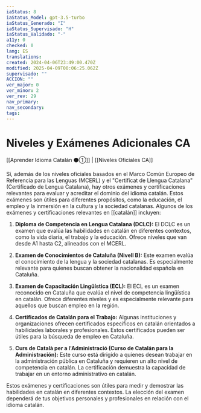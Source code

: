 ```yaml
---
iaStatus: 8
iaStatus_Model: gpt-3.5-turbo
iaStatus_Generado: "I"
iaStatus_Supervisado: "H"
iaStatus_Validado: "-"
a11y: 0
checked: 0
lang: ES
translations: 
created: 2024-04-06T23:49:00.470Z
modified: 2025-04-09T00:06:25.062Z
supervisado: ""
ACCION: ""
ver_major: 0
ver_minor: 2
ver_rev: 29
nav_primary: 
nav_secondary: 
tags:
---
```

# Niveles y Exámenes Adicionales CA

[[Aprender Idioma Catalán ⚫①]] | [[Niveles Oficiales CA]]

Sí, además de los niveles oficiales basados en el Marco Común Europeo de Referencia para las Lenguas (MCERL) y el "Certificat de Llengua Catalana" (Certificado de Lengua Catalana), hay otros exámenes y certificaciones relevantes para evaluar y acreditar el dominio del idioma catalán. Estos exámenes son útiles para diferentes propósitos, como la educación, el empleo y la inmersión en la cultura y la sociedad catalanas. Algunos de los exámenes y certificaciones relevantes en [[catalán]] incluyen:

1. **Diploma de Competencia en Lengua Catalana (DCLC):** El DCLC es un examen que evalúa las habilidades en catalán en diferentes contextos, como la vida diaria, el trabajo y la educación. Ofrece niveles que van desde A1 hasta C2, alineados con el MCERL.
    
2. **Examen de Conocimientos de Cataluña (Nivell B):** Este examen evalúa el conocimiento de la lengua y la sociedad catalanas. Es especialmente relevante para quienes buscan obtener la nacionalidad española en Cataluña.
    
3. **Examen de Capacitación Lingüística (ECL):** El ECL es un examen reconocido en Cataluña que evalúa el nivel de competencia lingüística en catalán. Ofrece diferentes niveles y es especialmente relevante para aquellos que buscan empleo en la región.
    
4. **Certificados de Catalán para el Trabajo:** Algunas instituciones y organizaciones ofrecen certificados específicos en catalán orientados a habilidades laborales y profesionales. Estos certificados pueden ser útiles para la búsqueda de empleo en Cataluña.
    
5. **Curs de Català per a l'Administració (Curso de Catalán para la Administración):** Este curso está dirigido a quienes desean trabajar en la administración pública en Cataluña y requieren un alto nivel de competencia en catalán. La certificación demuestra la capacidad de trabajar en un entorno administrativo en catalán.
    

Estos exámenes y certificaciones son útiles para medir y demostrar las habilidades en catalán en diferentes contextos. La elección del examen dependerá de tus objetivos personales y profesionales en relación con el idioma catalán.
